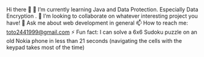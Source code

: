 Hi there 👋
🌱 I’m currently learning Java and Data Protection. Especially Data Encryption .
👯 I’m looking to collaborate on whatever interesting project you have!
💬 Ask me about web development in general
📫 How to reach me: toto2441999@gmail.com
⚡ Fun fact: I can solve a 6x6 Sudoku puzzle on an old Nokia phone in less than 21 seconds (navigating the cells with the keypad takes most of the time)
